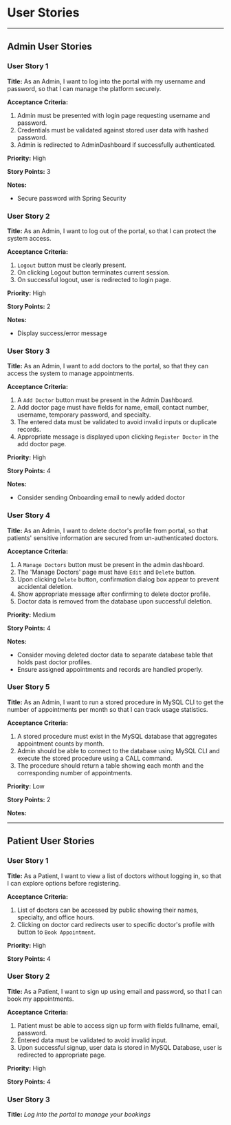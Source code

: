 # User Stories

---
## Admin User Stories
### User Story 1
**Title:**
As an Admin, I want to log into the portal with my username and password, so that I can manage the platform securely.

**Acceptance Criteria:**
1. Admin must be presented with login page requesting username and password.
2. Credentials must be validated against stored user data with hashed password.
3. Admin is redirected to AdminDashboard if successfully authenticated.

**Priority:** High

**Story Points:** 3

**Notes:**
- Secure password with Spring Security

### User Story 2
**Title:**
As an Admin, I want to log out of the portal, so that I can protect the system access.

**Acceptance Criteria:**
1. `Logout` button must be clearly present.
2. On clicking Logout button terminates current session.
3. On successful logout, user is redirected to login page.

**Priority:** High

**Story Points:** 2

**Notes:**
- Display success/error message


### User Story 3
**Title:**
As an Admin, I want to add doctors to the portal, so that they can access the system to manage appointments.

**Acceptance Criteria:**
1. A `Add Doctor` button must be present in the Admin Dashboard.
2. Add doctor page must have fields for name, email, contact number, username, temporary password, and specialty.
3. The entered data must be validated to avoid invalid inputs or duplicate records.
4. Appropriate message is displayed upon clicking `Register Doctor` in the add doctor page.

**Priority:** High

**Story Points:** 4

**Notes:**
- Consider sending Onboarding email to newly added doctor

### User Story 4
**Title:**
As an Admin, I want to delete doctor's profile from portal, so that patients' sensitive information are secured from un-authenticated doctors.

**Acceptance Criteria:**
1. A `Manage Doctors` button must be present in the admin dashboard.
2. The 'Manage Doctors' page must have `Edit` and `Delete` button.
3. Upon clicking `Delete` button, confirmation dialog box appear to prevent accidental deletion.
4. Show appropriate message after confirming to delete doctor profile.
5. Doctor data is removed from the database upon successful deletion.

**Priority:** Medium

**Story Points:** 4

**Notes:**
- Consider moving deleted doctor data to separate database table that holds past doctor profiles.
- Ensure assigned appointments and records are handled properly.


### User Story 5
**Title:**
As an Admin, I want to run a stored procedure in MySQL CLI to get the number of appointments per month so that I can track usage statistics.

**Acceptance Criteria:**
1. A stored procedure must exist in the MySQL database that aggregates appointment counts by month.
2. Admin should be able to connect to the database using MySQL CLI and execute the stored procedure using a CALL command.
3. The procedure should return a table showing each month and the corresponding number of appointments.

**Priority:** Low

**Story Points:** 2

**Notes:**

---
## Patient User Stories


### User Story 1
**Title:**
As a Patient, I want to view a list of doctors without logging in, so that I can explore options before registering.

**Acceptance Criteria:**
1. List of doctors can be accessed by public showing their names, specialty, and office hours.
2. Clicking on doctor card redirects user to specific doctor's profile with button to `Book Appointment`.

**Priority:** High

**Story Points:** 4


### User Story 2
**Title:**
As a Patient, I want to sign up using email and password, so that I can book my appointments.

**Acceptance Criteria:**
1. Patient must be able to access sign up form with fields fullname, email, password.
2. Entered data must be validated to avoid invalid input.
3. Upon successful signup, user data is stored in MySQL Database, user is redirected to appropriate page.

**Priority:** High

**Story Points:** 4

### User Story 3
**Title:**
*Log into the portal to manage your bookings*